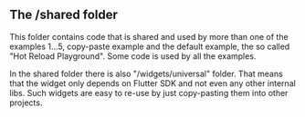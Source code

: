 ## The /shared folder

This folder contains code that is shared and used by more than one of the
examples 1...5, copy-paste example and the default example, the so called
"Hot Reload Playground". Some code is used by all the examples.

In the shared folder there is also "/widgets/universal" folder. That means 
that the widget only depends on Flutter SDK and not even any other 
internal libs. Such widgets are easy to re-use by just copy-pasting
them into other projects.